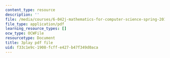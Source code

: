 ```yaml
---
content_type: resource
description: ''
file: /media/courses/6-042j-mathematics-for-computer-science-spring-2015/f33c1e9c1908fcffe427b47f349d0aca_yTrtVwKZkwU.pdf
file_type: application/pdf
learning_resource_types: []
ocw_type: OCWFile
resourcetype: Document
title: 3play pdf file
uid: f33c1e9c-1908-fcff-e427-b47f349d0aca
---
```

